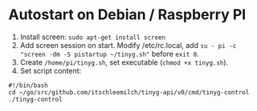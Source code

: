 # Autostart on Debian / Raspberry PI

1. Install screen: `sudo apt-get install screen`
2. Add screen session on start. Modify /etc/rc.local, add `su - pi -c "screen -dm -S pistartup ~/tinyg.sh"` before `exit 0`.
3. Create `/home/pi/tinyg.sh`, set executable (`chmod +x tinyg.sh`).
4. Set script content:

```
#!/bin/bash
cd ~/go/src/github.com/itschleemilch/tinyg-api/v0/cmd/tinyg-control
./tinyg-control
```
